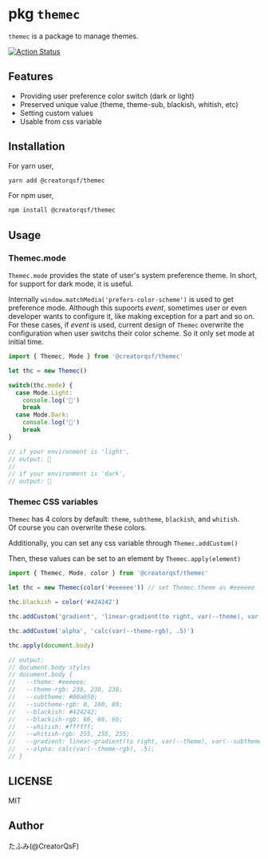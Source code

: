 # pkg `themec`

`themec` is a package to manage themes.

[![Action Status](https://github.com/Qs-F/themec/workflows/build/badge.svg)](https://github.com/Qs-F/themec/actions)

## Features

- Providing user preference color switch (dark or light)
- Preserved unique value (theme, theme-sub, blackish, whitish, etc)
- Setting custom values
- Usable from css variable

## Installation

For yarn user,

```bash
yarn add @creatorqsf/themec
```

For npm user,

```bash
npm install @creatorqsf/themec
```

## Usage

### Themec.mode

`Themec.mode` provides the state of user's system preference theme. In short, for support for dark mode, it is useful.

Internally `window.matchMedia('prefers-color-scheme')` is used to get preference mode. Although this supoorts *event*, sometimes user or even developer wants to configure it, like making exception for a part and so on. For these cases, if *event* is used, current design of `Themec` overwrite the configuration when user switchs their color scheme. So it only set mode at initial time.

```ts
import { Themec, Mode } from '@creatorqsf/themec'

let thc = new Themec()

switch(thc.mode) {
  case Mode.Light:
    console.log('🌅')
    break
  case Mode.Dark:
    console.log('🌃')
    break
}

// if your environment is 'light', 
// output: 🌅
//
// if your environment is 'dark', 
// output: 🌃
```

### Themec CSS variables

`Themec` has 4 colors by default: `theme`, `subtheme`, `blackish`, and `whitish`.  
Of course you can overwrite these colors.

Additionally, you can set any css variable through `Themec.addCustom()`

Then, these values can be set to an element by `Themec.apply(element)`

```ts
import { Themec, Mode, color } from '@creatorqsf/themec'

let thc = new Themec(color('#eeeeee')) // set Themec.theme as #eeeeee

thc.blackish = color('#424242')

thc.addCustom('gradient', 'linear-gradient(to right, var(--theme), var(--subtheme))')

thc.addCustom('alpha', 'calc(var(--theme-rgb), .5)')

thc.apply(document.body)

// output:
// document.body styles
// document.body {
//   --theme: #eeeeee;
//   --theme-rgb: 238, 238, 238;
//   --subtheme: #00a050;
//   --subtheme-rgb: 0, 160, 80;
//   --blackish: #424242;
//   --blackish-rgb: 66, 66, 66;
//   --whitish: #ffffff;
//   --whitish-rgb: 255, 255, 255;
//   --gradient: linear-gradient(to right, var(--theme), var(--subtheme));
//   --alpha: calc(var(--theme-rgb), .5);
// }
```

## LICENSE

MIT

## Author

たふみ(@CreatorQsF)
